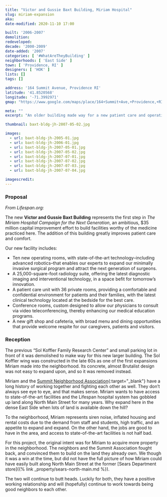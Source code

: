 ```yaml
---
title: "Victor and Gussie Baxt Building, Miriam Hospital"
slug: miriam-expansion
aka: 
date-modified: 2020-11-10 17:00

built: '2006-2007'
demolition:
redeveloped: 
decade: '2000-2009'
date-added: '2007'
categories: [ '#WhatAreTheyBuilding' ]
neighborhoods: [ 'East Side' ]
town: [ 'Providence, RI' ]
designers: [ 'HOK' ]
lists: []
tags: []

address: '164 Summit Avenue, Providence RI'
latitude: '41.8520568'
longitude: '-71.3992971'
gmap: "https://www.google.com/maps/place/164+Summit+Ave,+Providence,+RI+02906/@41.8520568,-71.3992971,18z/data=!3m1!4b1!4m5!3m4!1s0x89e444c6911acbd9:0xc6af7a9c2833e673!8m2!3d41.8523391!4d-71.3976526"

meta: ""
excerpt: "An older building made way for a new patient care and operating room facility in the middle of a dense residental neighborhood"

thumbnail: baxt-bldg-jh-2007-05-02.jpg

images:
  - url: baxt-bldg-jh-2005-01.jpg
  - url: baxt-bldg-jh-2006-01.jpg
  - url: baxt-bldg-jh-2007-05-01.jpg
  - url: baxt-bldg-jh-2007-05-02.jpg
  - url: baxt-bldg-jh-2007-07-01.jpg
  - url: baxt-bldg-jh-2007-07-02.jpg
  - url: baxt-bldg-jh-2007-07-03.jpg
  - url: baxt-bldg-jh-2007-07-04.jpg

imagescredit: 
---
```


### Proposal

_From Lifespan.org:_

The new **Victor and Gussie Baxt Building** represents the first step in _The Miriam Hospital Campaign for the Next Generation_, an ambitious, $35 million capital improvement effort to build facilities worthy of the medicine practiced here. The addition of this building greatly improves patient care and comfort.

Our new facility includes:

+ Ten new operating rooms, with state-of-the-art technology–including advanced robotics–that enables our experts to expand our minimally invasive surgical program and attract the next generation of surgeons.
+ A 25,000-square-foot radiology suite, offering the latest diagnostic imaging and interventional technology, in a space befit for tomorrow’s innovation.
+ A patient care unit with 36 private rooms, providing a comfortable and confidential environment for patients and their families, with the latest clinical technology located at the bedside for the best care.
+ Conference rooms, custom designed to allow our physicians to consult via video teleconferencing, thereby enhancing our medical education programs.
+ A new gift shop and cafeteria, with broad menu and dining opportunities that provide welcome respite for our caregivers, patients and visitors.


### Reception

The previous “Sol Koffler Family Research Center” and small parking lot in front of it was demolished to make way for this new larger building. The Sol Koffler wing was constructed in the late 60s as one of the first expansions Miriam made into the neighborhood. Its concrete, almost Brutalist design was not easy to expand upon, and so it was removed instead. 

Miriam and the [Summit Neighborhood Association](//www.sna.providence.ri.us){:target="_blank"} have a long history of working together and fighting each other as well. They don’t always see eye to eye, and that makes sense. Miriam wants to have access to state-of-the-art facilities and the Lifespan hospital system has gobbled up land along North Main Street for many years. Why expand here in the dense East Side when lots of land is available down the hill? 

To the neighborhood, Miriam represents siren noise, inflated housing and rental costs due to the demand from staff and students, high traffic, and an appetite to expand and expand. On the other hand, the jobs are good to have in the area, and access to state-of-the-art facilities is not half bad. 

For this project, the original intent was for Miriam to acquire more property in the neighborhood. The neighbors and the Summit Association fought back, and convinced them to build on the land they already own. We though it was a win at the time, but did not have the full picture of how Miriam could have easily built along North Main Street at the former [Sears Department store]({% link _property/sears-north-main.md %}). 

The two will continue to butt heads. Luckily for both, they have a positive working relationship and will (hopefully) continue to work towards being good neighbors to each other. 
